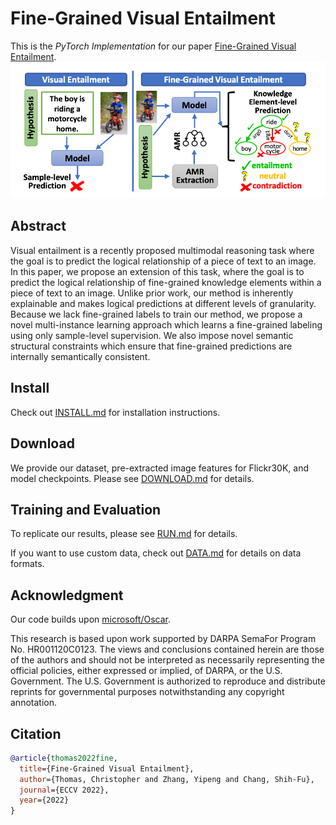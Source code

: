 # Fine-Grained Visual Entailment
This is the *PyTorch Implementation* for our paper [Fine-Grained Visual Entailment](https://arxiv.org/abs/2203.15704).
![Overview](overview.png)

## Abstract
Visual entailment is a recently proposed multimodal reasoning task where the goal is to predict the logical relationship of a piece of text to an image. In this paper, we propose an extension of this task, where the goal is to predict the logical relationship of fine-grained knowledge elements within a piece of text to an image. Unlike prior work, our method is inherently explainable and makes logical predictions at different levels of granularity. Because we lack fine-grained labels to train our method, we propose a novel multi-instance learning approach which learns a fine-grained labeling using only sample-level supervision. We also impose novel semantic structural constraints which ensure that fine-grained predictions are internally semantically consistent.

## Install
Check out [INSTALL.md](docs/INSTALL.md) for installation instructions.

## Download
We provide our dataset, pre-extracted image features for Flickr30K, and model checkpoints. Please see [DOWNLOAD.md](docs/DOWNLOAD.md) for details.

## Training and Evaluation
To replicate our results, please see [RUN.md](docs/RUN.md) for details.

If you want to use custom data, check out [DATA.md](docs/DATA.md) for details on data formats.

## Acknowledgment
Our code builds upon [microsoft/Oscar](https://github.com/microsoft/Oscar).

This research is based upon work supported by DARPA SemaFor Program No. HR001120C0123. The views and conclusions contained herein are those of the authors and should not be interpreted as necessarily representing the official policies, either expressed or implied, of DARPA, or the U.S. Government. The U.S. Government is authorized to reproduce and distribute reprints for governmental purposes notwithstanding any copyright annotation.

## Citation

```bibtex
@article{thomas2022fine,
  title={Fine-Grained Visual Entailment},
  author={Thomas, Christopher and Zhang, Yipeng and Chang, Shih-Fu},
  journal={ECCV 2022},
  year={2022}
}
```